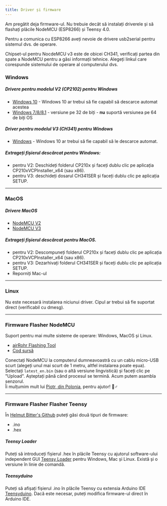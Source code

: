 ```yaml
---
title: Driver și firmware
---
```


Am pregătit deja firmware-ul. Nu trebuie decât să instalați driverele și să flashați plăcile NodeMCU (ESP8266) și Teensy 4.0.

Pentru a comunica cu ESP8266 aveți nevoie de drivere usb2serial pentru sistemul dvs. de operare.

Chipset-ul pentru NocdeMCU v3 este de obicei CH341, verificați partea din spate a NodeMCU pentru a găsi informații tehnice. Alegeți linkul care corespunde sistemului de operare al computerului dvs.

### Windows

##### Drivere pentru modelul V2 (CP2102) pentru Windows
* [Windows 10](https://www.silabs.com/documents/public/software/CP210x_Universal_Windows_Driver.zip) - Windows 10 ar trebui să fie capabil să descarce automat acestea
* [Windows 7/8/8.1](https://www.silabs.com/documents/public/software/CP210x_Windows_Drivers.zip) - versiune pe 32 de biți - **nu** suportă versiunea pe 64 de biți OS

##### Driver pentru modelul V3 (CH341) pentru Windows
* [Windows](http://www.wch.cn/downloads/file/5.html) - Windows 10 ar trebui să fie capabil să le descarce automat.

##### Extrageți fișierul descărcat pentru Windows:
* pentru V2: Deschideți folderul CP210x și faceți dublu clic pe aplicația CP210xVCPInstaller_x64 (sau x86).
* pentru V3: deschideți dosarul CH341SER și faceți dublu clic pe aplicația SETUP.

---

### MacOS

##### Drivere MacOS
* [NodeMCU V2](https://www.silabs.com/documents/public/software/Mac_OSX_VCP_Driver.zip )
* [NodeMCU V3](http://www.wch.cn/downloads/file/178.html)

##### Extrageți fișierul descărcat pentru MacOS.
* pentru V2: Descompuneți folderul CP210x și faceți dublu clic pe aplicația CP210xVCPInstaller_x64 (sau x86).
* pentru V3: Dezarhivați folderul CH341SER și faceți dublu clic pe aplicația SETUP.
* Reporniți Mac-ul

---

### Linux
Nu este necesară instalarea niciunui driver. Cipul ar trebui să fie suportat direct (verificabil cu dmesg).

---
### Firmware Flasher NodeMCU
Suport pentru mai multe sisteme de operare: Windows, MacOS și Linux.

* [airRohr Flashing Tool](http://firmware.sensor.community/airrohr/flashing-tool/)
* [Cod sursă](https://github.com/opendata-stuttgart/airrohr-firmware-flasher)

Conectați NodeMCU la computerul dumneavoastră cu un cablu micro-USB scurt (alegeți unul mai scurt de 1 metru, altfel instalarea poate eșua). Selectați `latest_en.bin` (sau o altă versiune lingvistică) și faceți clic pe "Upload".
Așteptați până când procesul se termină. Acum putem asambla senzorul.
<br>
Îi mulțumim mult lui [Piotr, din Polonia](https://dropbox.inf.re), pentru ajutor! 🙋♂️

---
### Firmware Flasher Flasher Teensy
În [Helmut Bitter's Github](https://github.comhbitterDNMStreemasterFirmware) puteți găsi două tipuri de firmware:
* .ino
* .hex

##### Teensy Loader
Puteți să introduceți fișierul .hex în plăcile Teensy cu ajutorul software-ului independent GUI [Teensy Loader](https://www.pjrc.comteensyloader.html) pentru Windows, Mac și Linux.
Există și o versiune în linie de comandă.

##### Teensyduino
Puteți să afișați fișierul .ino în plăcile Teensy cu extensia Arduino IDE [Teensyduino](https://www.pjrc.comteensyteensyduino.html).
Dacă este necesar, puteți modifica firmware-ul direct în Arduino IDE.
